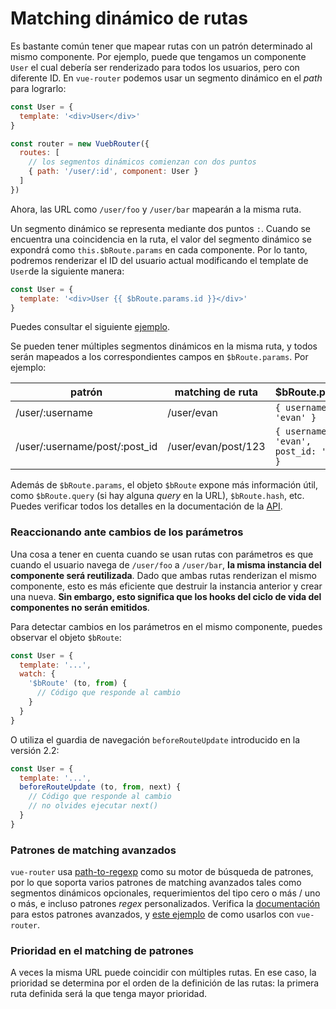 # Matching dinámico de rutas

Es bastante común tener que mapear rutas con un patrón determinado al mismo componente. Por ejemplo, puede que tengamos un componente `User` el cual debería ser renderizado para todos los usuarios, pero con diferente ID. En `vue-router` podemos usar un segmento dinámico en el _path_ para lograrlo:

``` js
const User = {
  template: '<div>User</div>'
}

const router = new VuebRouter({
  routes: [
    // los segmentos dinámicos comienzan con dos puntos
    { path: '/user/:id', component: User }
  ]
})
```

Ahora, las URL como `/user/foo` y `/user/bar` mapearán a la misma ruta.

Un segmento dinámico se representa mediante dos puntos `:`. Cuando se encuentra una coincidencia en la ruta, el valor del segmento dinámico se expondrá como `this.$bRoute.params` en cada componente. Por lo tanto, podremos renderizar el ID del usuario actual modificando el template de `User`de la siguiente manera:

``` js
const User = {
  template: '<div>User {{ $bRoute.params.id }}</div>'
}
```

Puedes consultar el siguiente [ejemplo](http://jsfiddle.net/yyx990803/4xfa2f19/).

Se pueden tener múltiples segmentos dinámicos en la misma ruta, y todos serán mapeados a los correspondientes campos en `$bRoute.params`. Por ejemplo:

| patrón | matching de ruta | $bRoute.params |
|---------|------|--------|
| /user/:username | /user/evan | `{ username: 'evan' }` |
| /user/:username/post/:post_id | /user/evan/post/123 | `{ username: 'evan', post_id: '123' }` |

Además de `$bRoute.params`, el objeto `$bRoute` expone más información útil, como `$bRoute.query` (si hay alguna _query_ en la URL), `$bRoute.hash`, etc. Puedes verificar todos los detalles en la documentación de la [API](../api/route-object.md).

### Reaccionando ante cambios de los parámetros

Una cosa a tener en cuenta cuando se usan rutas con parámetros es que cuando el usuario navega de `/user/foo` a `/user/bar`, **la misma instancia del componente será reutilizada**. Dado que ambas rutas renderizan el mismo componente, esto es más eficiente que destruir la instancia anterior y crear una nueva. **Sin embargo, esto significa que los hooks del ciclo de vida del componentes no serán emitidos**.

Para detectar cambios en los parámetros en el mismo componente, puedes observar el objeto `$bRoute`:

``` js
const User = {
  template: '...',
  watch: {
    '$bRoute' (to, from) {
      // Código que responde al cambio
    }
  }
}
```

O utiliza el guardia de navegación `beforeRouteUpdate` introducido en la versión 2.2:

``` js
const User = {
  template: '...',
  beforeRouteUpdate (to, from, next) {
    // Código que responde al cambio
    // no olvides ejecutar next()
  }
}
```

### Patrones de matching avanzados

`vue-router` usa [path-to-regexp](https://github.com/pillarjs/path-to-regexp) como su motor de búsqueda de patrones, por lo que soporta varios patrones de matching avanzados tales como segmentos dinámicos opcionales, requerimientos del tipo cero o más / uno o más, e incluso patrones _regex_ personalizados. Verifica la  [documentación](https://github.com/pillarjs/path-to-regexp#parameters) para estos patrones avanzados, y [este ejemplo](https://github.com/vuejs/vue-router/blob/dev/examples/route-matching/app.js) de como usarlos con `vue-router`.

### Prioridad en el matching de patrones

A veces la misma URL puede coincidir con múltiples rutas. En ese caso, la prioridad se determina por el orden de la definición de las rutas: la primera ruta definida será la que tenga mayor prioridad.
